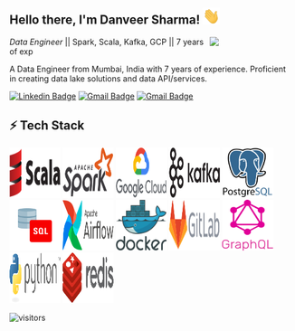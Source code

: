 <h2> Hello there, I'm Danveer Sharma! <img src="https://raw.githubusercontent.com/ABSphreak/ABSphreak/master/gifs/Hi.gif" width="30px"></h2>
<img align='right' src="https://media.giphy.com/media/M9gbBd9nbDrOTu1Mqx/giphy.gif" width="150">
<p><em>Data Engineer</em> || Spark, Scala, Kafka, GCP || 7 years of exp

A Data Engineer from Mumbai, India with 7 years of experience. Proficient in creating data lake solutions and data API/services.

[![Linkedin Badge](https://img.shields.io/badge/-danveer-blue?style=flat-square&logo=Linkedin&logoColor=white)](https://www.linkedin.com/in/danveer-sharma-20654884/)
[![Gmail Badge](https://img.shields.io/badge/-danveer4686@gmail.com-c14438?style=flat-square&logo=Gmail&logoColor=white&link=mailto:danveer4686@gmail.com)](mailto:danveer4686@gmail.com)
[![Gmail Badge](https://img.shields.io/badge/-portfolio_website-green?style=flat-square&link=https://danveer4686.github.io/portfolio/)](https://danveer4686.github.io/portfolio/)

## ⚡ Tech Stack

<p>
<img src="https://raw.githubusercontent.com/danveer4686/portfolio/b375f44cab23424211c69321544e201f633d94bb/images/tech_scala.svg" alt="SQL" width="90" height="90"/>
<img src="https://raw.githubusercontent.com/danveer4686/portfolio/b375f44cab23424211c69321544e201f633d94bb/images/tech_apache_spark.svg" alt="SQL" width="90" height="90"/>
<img src="https://raw.githubusercontent.com/danveer4686/portfolio/b375f44cab23424211c69321544e201f633d94bb/images/tech_gcp.svg" alt="SQL" width="90" height="90"/>
<img src="https://raw.githubusercontent.com/danveer4686/portfolio/b375f44cab23424211c69321544e201f633d94bb/images/tech_apache-kafka.svg" alt="Kafka" width="90" height="90"/>
<img src="https://raw.githubusercontent.com/danveer4686/portfolio/b375f44cab23424211c69321544e201f633d94bb/images/tech_pg.svg" alt="SQL" width="90" height="90"/>
<img src="https://raw.githubusercontent.com/danveer4686/portfolio/b375f44cab23424211c69321544e201f633d94bb/images/tech_sql.svg" alt="SQL" width="90" height="90"/>
<img src="https://raw.githubusercontent.com/danveer4686/portfolio/b375f44cab23424211c69321544e201f633d94bb/images/tech_airflow.svg" alt="SQL" width="90" height="90"/>
<img src="https://raw.githubusercontent.com/danveer4686/portfolio/b375f44cab23424211c69321544e201f633d94bb/images/tech_docker.svg" alt="SQL" width="90" height="90"/>
<img src="https://raw.githubusercontent.com/danveer4686/portfolio/b375f44cab23424211c69321544e201f633d94bb/images/tech_gitlab.svg" alt="SQL" width="90" height="90"/>
<img src="https://raw.githubusercontent.com/danveer4686/portfolio/b375f44cab23424211c69321544e201f633d94bb/images/tech_graphql.svg" alt="SQL" width="90" height="90"/>
<img src="https://raw.githubusercontent.com/danveer4686/portfolio/b375f44cab23424211c69321544e201f633d94bb/images/tech_python.svg" alt="SQL" width="90" height="90"/>
<img src="https://raw.githubusercontent.com/danveer4686/portfolio/b375f44cab23424211c69321544e201f633d94bb/images/tech_redis.svg" alt="SQL" width="90" height="90"/>
</p>

![visitors](https://visitor-badge.glitch.me/badge?page_id=danveer4686/danveer)
